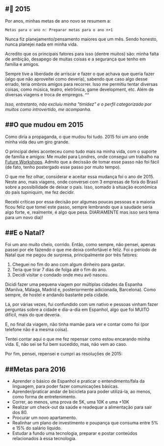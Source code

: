 #🎄 2015
---

Por anos, minhas metas de ano novo se resumem a:

`
Metas para o ano n:
Preparar metas para o ano n+1
`

Nunca fiz planejamento/pensamento maiores que um mês. Sendo honesto, nunca planejei nada em minha vida. 

Acredito que os principais fatores para isso (dentre muitos) são: minha falta de ambição, desapego de muitas coisas e a segurança que tenho em família e amigos.

Sempre tive a liberdade de arriscar e fazer o que achava que queria fazer (algo que não aproveitei como deveria), sabendo que caso algo desse errado, teria ombros amigos para recorrer. Isso me permitiu tentar diversas coisas, como música, teatro, eletrônica, game development, etc. Além de diversas viagens e troca de empregos. \^^

*Isso, entretanto, não excluíu minha "timidez" e o perfil categorizado por muitos como introvertido, me acompanha.*

##O que mudou em 2015
---

Como diria a propaganda, o que mudou foi tudo. 2015 foi um ano onde minha vida deu um giro grande.

O principal deles aconteceu como tudo mais na minha vida, com o suporte de família e amigos: Me mudei para Londres, onde consegui um trabalho na [Future Workshops](http://futureworkshops.com/). Admito que a decissão de tomar esse passo não foi fácil (de fato, tenho postergado esse passo por muito tempo). 

O que me fez olhar, considerar e aceitar essa mudança foi o ano de 2015. Neste ano, mais viagens, onde conversei com 3 empresas de fora do Brasil sobre a possibilidade de deixar o país. Isso, somado à situação econômica do país tupiniquim, me fez decidir.

Recebi críticas por essa decisão por algumas poucas pessoas e a maioria ficou feliz que tomei este passo, sempre lembrando que a saudade seria algo forte, e, realmente, é algo que pesa. DIARIAMENTE mas isso será tema para um novo dia)!

##E o Natal?
---

Foi um ano muito cheio, corrido. Então, como sempre, não pensei, apenas passei por ele fazendo o que me deixa confortável e feliz. Foi o período de Natal que me pegou de surpresa, principalmente por três fatores:

1. Cheguei no fim do ano com algum dinheiro para gastar.
2. Teria que tirar 7 dias de folga até o fim do ano.
3. Decidi visitar o condado onde meu avô nasceu.

Dicidi fazer uma pequena viagem por múltiplas cidades da Espanha (Manilva, Málaga, Madrid e, posteriormente adicionada, Barcelona). Como sempre, de hostel e andando bastante pela cidade.

Lá, por várias vezes, fui confundido com um nativo e pessoas vinham fazer perguntas sobre a cidade e dia-a-dia em Espanhol, algo que foi MUITO difícil, mais do que deveria.

E, no final da viagem, não tinha mamãe para ver e contar como foi (por telefone não é a mesma coisa).

Tentei contar aqui o que me fez repensar como estou encarando minha vida. E, não sei se fui bem sucedido, mas, não vem ao caso.

Por fim, pensei, repensei e cumpri as resoluções de 2015:

##Metas para 2016
---

* Aprender o básico de Espanhol e praticar o entendimento/fala da linguagem, para poder fazer comunicações básicas.
* Aprender/praticar andar de bicicleta para poder utilizá-la, ao menos, como forma de entretenimento.
* Correr, ao menos, uma prova de 5K, uma 10K e uma +10K
* Realizar um check-out da saúde e readequar a alimentação para sair dos 80.
* Procurar um novo apartamento.
* Realinhar um plano de investimento e poupança que consuma entre 5% e 15% do salário líquido.
* Estudar a fundo uma tecnologia, preparar e postar conteúdos relacionados à essa tecnologia.